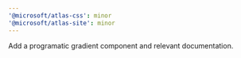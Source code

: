 ```yaml
---
'@microsoft/atlas-css': minor
'@microsoft/atlas-site': minor
---
```


Add a programatic gradient component and relevant documentation.
